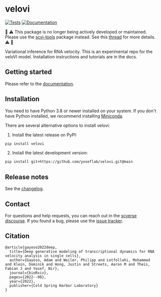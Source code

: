 # velovi

[![Tests][badge-tests]][link-tests]
[![Documentation][badge-docs]][link-docs]

[badge-tests]: https://img.shields.io/github/actions/workflow/status/yoseflab/velovi/test.yml?branch=main
[link-tests]: https://github.com/yoseflab/velovi/actions/workflows/test.yml
[badge-docs]: https://img.shields.io/readthedocs/velovi

🚧 :warning: This package is no longer being actively developed or maintained. Please use the
[scvi-tools](https://github.com/scverse/scvi-tools) package instead. See this
[thread](https://github.com/scverse/scvi-tools/issues/2610) for more details. :warning: 🚧

Variational inference for RNA velocity. This is an experimental repo for the veloVI model. Installation instructions and tutorials are in the docs.

## Getting started

Please refer to the [documentation][link-docs].

## Installation

You need to have Python 3.8 or newer installed on your system. If you don't have
Python installed, we recommend installing [Miniconda](https://docs.conda.io/en/latest/miniconda.html).

There are several alternative options to install velovi:

<!--
1) Install the latest release of `velovi` from `PyPI <https://pypi.org/project/velovi/>`_:

```bash
pip install velovi
```
-->

1. Install the latest release on PyPI:

```bash
pip install velovi
```

2. Install the latest development version:

```bash
pip install git+https://github.com/yoseflab/velovi.git@main
```

## Release notes

See the [changelog][changelog].

## Contact

For questions and help requests, you can reach out in the [scverse discourse][scverse-discourse].
If you found a bug, please use the [issue tracker][issue-tracker].

## Citation

```
@article{gayoso2022deep,
  title={Deep generative modeling of transcriptional dynamics for RNA velocity analysis in single cells},
  author={Gayoso, Adam and Weiler, Philipp and Lotfollahi, Mohammad and Klein, Dominik and Hong, Justin and Streets, Aaron M and Theis, Fabian J and Yosef, Nir},
  journal={bioRxiv},
  pages={2022--08},
  year={2022},
  publisher={Cold Spring Harbor Laboratory}
}
```

[scverse-discourse]: https://discourse.scverse.org/
[issue-tracker]: https://github.com/yoseflab/velovi/issues
[changelog]: https://velovi.readthedocs.io/latest/changelog.html
[link-docs]: https://velovi.readthedocs.io
[link-api]: https://velovi.readthedocs.io/latest/api.html
